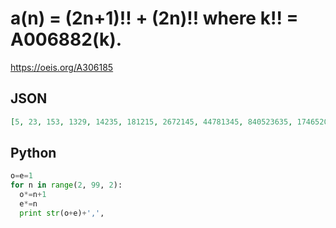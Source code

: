 # a\(n\) \= \(2n\+1\)\!\! \+ \(2n\)\!\! where k\!\! \= A006882\(k\)\.
https://oeis.org/A306185
## JSON
```JSON
[5, 23, 153, 1329, 14235, 181215, 2672145, 44781345, 840523635, 17465201775, 397983749625, 9867844134225, 264469801070475, 7618612476650175, 234748657653134625, 7703855828862818625, 268263758052098683875, 9879138385352252391375, 383608053176023482431625, 15664153113813817068080625]
```
## Python
```Python
o=e=1
for n in range(2, 99, 2):
  o*=n+1
  e*=n
  print str(o+e)+',',
```
